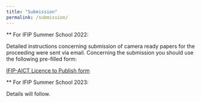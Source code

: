 ```yaml
---
title: "Submission"
permalink: /submission/
---
```


** For IFIP Summer School 2022:

Detailed instructions concerning submission of camera ready papers for the proceeding were sent via email.
Concerning the submission you should use the following pre-filled form:

[IFIP-AICT Licence to Publish form](https://github.com/ifip-summerschool/ifip-summerschool.github.io/blob/main/assets/IFIP_AICT_Licence_to_Publish_form_IFIPSC_2022.pdf)

** For IFIP Summer School 2023:

Details will follow.
